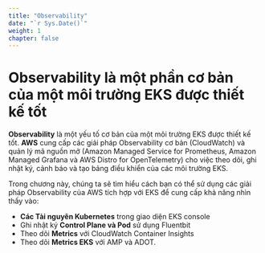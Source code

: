 ```yaml
---
title: "Observability"
date: "`r Sys.Date()`"
weight: 1
chapter: false
---
```


# **Observability là một phần cơ bản của một môi trường EKS được thiết kế tốt**

**Observability** là một yếu tố cơ bản của một môi trường EKS được thiết kế tốt. **AWS** cung cấp các giải pháp Observability cơ bản (CloudWatch) và quản lý mã nguồn mở (Amazon Managed Service for Prometheus, Amazon Managed Grafana và AWS Distro for OpenTelemetry) cho việc theo dõi, ghi nhật ký, cảnh báo và tạo bảng điều khiển của các môi trường EKS.

Trong chương này, chúng ta sẽ tìm hiểu cách bạn có thể sử dụng các giải pháp Observability của AWS tích hợp với EKS để cung cấp khả năng nhìn thấy vào:

- **Các Tài nguyên Kubernetes** trong giao diện EKS console
- Ghi nhật ký **Control Plane và Pod** sử dụng Fluentbit
- Theo dõi **Metrics** với CloudWatch Container Insights
- Theo dõi **Metrics EKS** với AMP và ADOT.